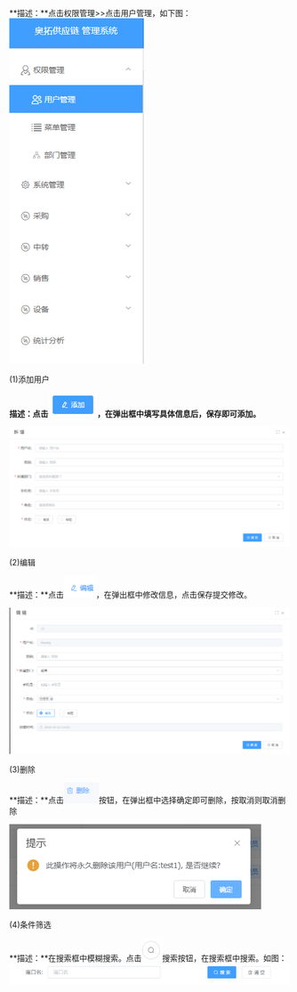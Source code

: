 **描述：**点击权限管理\>\>点击用户管理，如下图：
![](/media/b57030f8a718e3762b59309d7e4f1225.png)

(1)添加用户

**描述：点击**![](/media/a693b99938e3087d36c16e36fc9c45b2.png)**，在弹出框中填写具体信息后，保存即可添加。**

![](/media/887b9b0c856c5b5ed38bcf1f8bdb6098.png)

(2)编辑

**描述：**点击![](/media/9fbb988347ccc6424bf0a611faa4b3bb.png)，在弹出框中修改信息，点击保存提交修改。

![](/media/50307afc4b3efab9c8d31b89a62f88b8.png)

(3)删除

**描述：**点击![](/media/1b445a0a2962b2913c7972b6e89b944a.png)按钮，在弹出框中选择确定即可删除，按取消则取消删除

![](/media/36a58573d395b04d00fec476bf567794.png)

(4)条件筛选

**描述：**在搜索框中模糊搜索。点击![](/media/0640ee7b1c2945d32bde1f4190a580de.png)搜索按钮，在搜索框中搜索。如图：
![](/media/4d1d8c8021e7e5d4febf50bb9b8a5fcb.png)